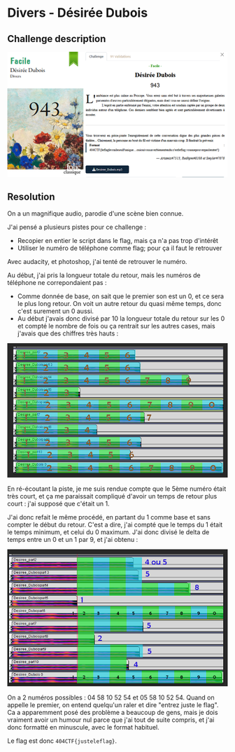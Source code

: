 # Divers - Désirée Dubois

## Challenge description

![Challenge description](./imgs/desiree_dubois.png)

## Resolution

On a un magnifique audio, parodie d'une scène bien connue. 

J'ai pensé a plusieurs pistes pour ce challenge : 

- Recopier en entier le script dans le flag, mais ça n'a pas trop d'intérêt
- Utiliser le numéro de téléphone comme flag; pour ça il faut le retrouver

Avec audacity, et photoshop, j'ai tenté de retrouver le numéro.

Au début, j'ai pris la longueur totale du retour, mais les numéros de téléphone ne correpondaient pas :

- Comme donnée de base, on sait que le premier son est un 0, et ce sera le plus long retour. On voit un autre retour du quasi même temps, donc c'est surement un 0 aussi.
- Au début j'avais donc divisé par 10 la longueur totale du retour sur les 0 et compté le nombre de fois ou ça rentrait sur les autres cases, mais j'avais que des chiffres très hauts :

![Premier test](./imgs/desireeduboistest1.PNG)

En ré-écoutant la piste, je me suis rendue compte que le 5ème numéro était très court, et ça me paraissait compliqué d'avoir un temps de retour plus court : j'ai supposé que c'était un 1.

J'ai donc refait le même procédé, en partant du 1 comme base et sans compter le début du retour. C'est a dire, j'ai compté que le temps du 1 était le temps minimum, et celui du 0 maximum. J'ai donc divisé le delta de temps entre un 0 et un 1 par 9, et j'ai obtenu :

![Deuxieme test](./imgs/desireeduboistest2.PNG)

On a 2 numéros possibles : 04 58 10 52 54 et 05 58 10 52 54. Quand on appelle le premier, on entend quelqu'un raler et dire "entrez juste le flag". Ca a apparemment posé des problème a beaucoup de gens, mais je dois vraiment avoir un humour nul parce que j'ai tout de suite compris, et j'ai donc formatté en minuscule, avec le format habituel.

Le flag est donc `404CTF{justeleflag}`. 
